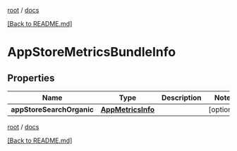 [root](./../ "root") / [docs](./ "docs")

[[Back to README.md]](./../README.md "[Back to README.md]")

# AppStoreMetricsBundleInfo

## Properties

| Name | Type | Description | Notes |
|------------ | ------------- | ------------- | -------------|
|**appStoreSearchOrganic** | [**AppMetricsInfo**](AppMetricsInfo.md) |  |  [optional] |

[root](./../ "root") / [docs](./ "docs")

[[Back to README.md]](./../README.md "[Back to README.md]")